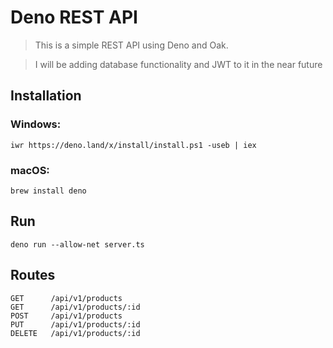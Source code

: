 # Deno REST API

> This is a simple REST API using Deno and Oak.

> I will be adding database functionality and JWT to it in the near future

## Installation

### Windows:

```
iwr https://deno.land/x/install/install.ps1 -useb | iex
```

### macOS:

```
brew install deno
```

## Run

```
deno run --allow-net server.ts
```

## Routes

```
GET      /api/v1/products
GET      /api/v1/products/:id
POST     /api/v1/products
PUT      /api/v1/products/:id
DELETE   /api/v1/products/:id
```
